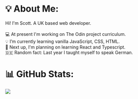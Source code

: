# 💡 About Me:

Hi! I'm Scott. A UK based web developer.
<br>
<br>
💻 At present I'm working on The Odin project curriculum.
<br>
💡 I’m currently learning vanilla JavaScript, CSS, HTML.
<br>
🚀 Next up, I'm planning on learning React and Typescript.
<br>
🇩🇪 Random fact: Last year I taught myself to speak German.
<br>

# 📊 GitHub Stats:

![](https://github-readme-streak-stats.herokuapp.com/?user=scottwright-io&theme=highcontrast&hide_border=false)
